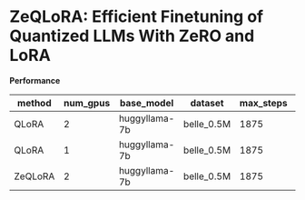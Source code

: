 # ZeQLoRA: Efficient Finetuning of Quantized LLMs With ZeRO and LoRA

**Performance**

| method  | num_gpus | base_model    | dataset    | max_steps | train_time | train_loss | eval_loss |
| ------- | -------- | ------------- | ---------- | --------- | ---------- | ---------- | --------- |
| QLoRA   | 2        | huggyllama-7b | belle_0.5M | 1875      | ~37h38m    | ~          | ~         |
| QLoRA   | 1        | huggyllama-7b | belle_0.5M | 1875      | 6h43m      | 1.4971     | 1.3185    |
| ZeQLoRA | 2        | huggyllama-7b | belle_0.5M | 1875      | 10h45m     | 1.4682     | 1.2966    |
